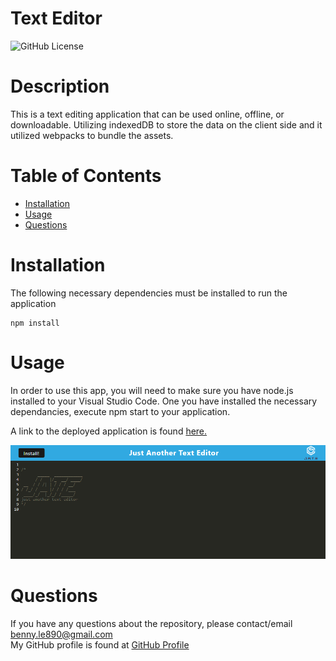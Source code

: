 # Text Editor

  ![GitHub License](https://img.shields.io/badge/license-MIT-blue.svg)


  # Description
This is a text editing application that can be used online, offline, or downloadable. Utilizing indexedDB to store the data on the client side and it utilized webpacks to bundle the assets. 

  # Table of Contents
  * [Installation](#installation)
  * [Usage](#usage)
  * [Questions](#questions)
  
  # Installation
  The following necessary dependencies must be installed to run the application

    npm install

  # Usage
  In order to use this app, you will need to make sure you have node.js installed to your Visual Studio Code. One you have installed the necessary dependancies, execute npm start to your application. <br>

  A link to the deployed application is found [here.](https://text-editor-2.herokuapp.com/)

![JATE Image](./assets/images/JATE-img.png)

  # Questions
  If you have any questions about the repository, please contact/email benny.le890@gmail.com <br />
  My GitHub profile is found at [GitHub Profile](https//GitHub.com/bennyle890)
